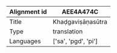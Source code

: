 |Alignment id | AEE4A474C
| --- | --- 
|Title | Khaḍgaviṣāṇasūtra 
|Type | translation
|Languages | ['sa', 'pgd', 'pi']